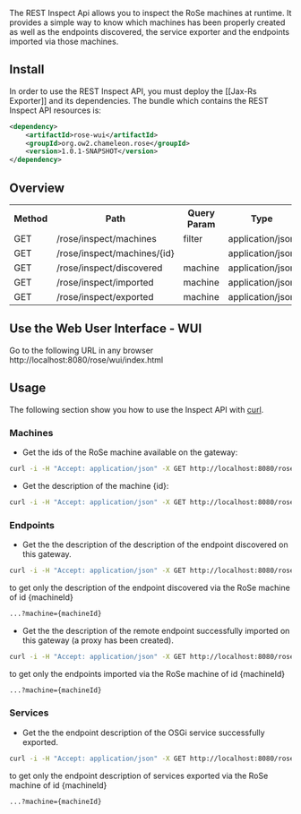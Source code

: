 The REST Inspect Api allows you to inspect the RoSe machines at runtime. It provides a simple way to know which machines has been properly created as well as the endpoints discovered, the service exporter and the endpoints imported via those machines.   

## Install
In order to use the REST Inspect API, you must deploy the [[Jax-Rs Exporter]] and its dependencies.
The bundle which contains the REST Inspect API resources is:

```xml
<dependency>
    <artifactId>rose-wui</artifactId>
    <groupId>org.ow2.chameleon.rose</groupId>
    <version>1.0.1-SNAPSHOT</version>
</dependency>
```


## Overview

<table>
 <tr><th> Method </th> <th> Path  </th> <th> Query Param </th> <th>Type</th></tr>
 <tr>  
   <td>GET</td> 
   <td>/rose/inspect/machines</td>
   <td>filter</td>
   <td>application/json</td>
 </tr>
 <tr>  
   <td>GET</td> 
   <td>/rose/inspect/machines/{id}</td>
   <td></td>
   <td>application/json</td>
 </tr>
 <tr>  
   <td>GET</td> 
   <td>/rose/inspect/discovered</td>
   <td>machine</td>
   <td>application/json</td>
 </tr>
 <tr>  
   <td>GET</td> 
   <td>/rose/inspect/imported</td>
   <td>machine</td>
   <td>application/json</td>
 </tr>
 <tr>  
   <td>GET</td> 
   <td>/rose/inspect/exported</td>
   <td>machine</td>
   <td>application/json</td>
 </tr>
</table>

## Use the Web User Interface - WUI

Go to the following URL in any browser http://localhost:8080/rose/wui/index.html

## Usage

The following section show you how to use the Inspect API with [curl](http://curl.haxx.se/).



### Machines

* Get the ids of the RoSe machine available on the gateway:
```bash
curl -i -H "Accept: application/json" -X GET http://localhost:8080/rose/inspect/machines
```

* Get the description of the machine {id}:
```bash
curl -i -H "Accept: application/json" -X GET http://localhost:8080/rose/inspect/machines/{id}
```

### Endpoints

* Get the the description of the description of the endpoint discovered on this gateway.
```bash
curl -i -H "Accept: application/json" -X GET http://localhost:8080/rose/inspect/discovered
```
to get only the description of the endpoint discovered via the RoSe machine of id {machineId}
```bash
...?machine={machineId}
```

* Get the the description of the remote endpoint successfully imported on this gateway (a proxy has been created). 
```bash
curl -i -H "Accept: application/json" -X GET http://localhost:8080/rose/inspect/imported
```
to get only the endpoints imported via the RoSe machine of id {machineId}
```bash
...?machine={machineId}
```

### Services

* Get the the endpoint description of the OSGi service successfully exported.
```bash
curl -i -H "Accept: application/json" -X GET http://localhost:8080/rose/inspect/exported
```
to get only the endpoint description of services exported via the RoSe machine of id {machineId}
```bash
...?machine={machineId}
```